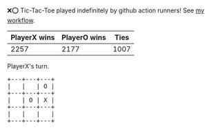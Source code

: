 :x::o: Tic-Tac-Toe played indefinitely by github action runners! See [my workflow](.github/workflows/play.yaml).

|PlayerX wins|PlayerO wins|Ties|
|-|-|-|
|2257|2177|1007|

PlayerX's turn.

<pre>
+---+---+---+
|   |   | O |
+---+---+---+
|   | O | X |
+---+---+---+
|   |   |   |
+---+---+---+
</pre>